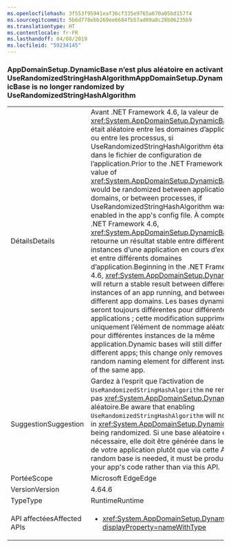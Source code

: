 ```yaml
---
ms.openlocfilehash: 3f553f95941eaf36cf335e9765a670a05bd157f4
ms.sourcegitcommit: 5b6d778ebb269ee6684fb57ad69a8c28b06235b9
ms.translationtype: HT
ms.contentlocale: fr-FR
ms.lasthandoff: 04/08/2019
ms.locfileid: "59234145"
---
```

### <a name="appdomainsetupdynamicbase-is-no-longer-randomized-by-userandomizedstringhashalgorithm"></a><span data-ttu-id="64033-101">AppDomainSetup.DynamicBase n’est plus aléatoire en activant UseRandomizedStringHashAlgorithm</span><span class="sxs-lookup"><span data-stu-id="64033-101">AppDomainSetup.DynamicBase is no longer randomized by UseRandomizedStringHashAlgorithm</span></span>

|   |   |
|---|---|
|<span data-ttu-id="64033-102">Détails</span><span class="sxs-lookup"><span data-stu-id="64033-102">Details</span></span>|<span data-ttu-id="64033-103">Avant .NET Framework 4.6, la valeur de <xref:System.AppDomainSetup.DynamicBase> était aléatoire entre les domaines d’application, ou entre les processus, si UseRandomizedStringHashAlgorithm était activé dans le fichier de configuration de l’application.</span><span class="sxs-lookup"><span data-stu-id="64033-103">Prior to the .NET Framework 4.6, the value of <xref:System.AppDomainSetup.DynamicBase> would be randomized between application domains, or between processes, if UseRandomizedStringHashAlgorithm was enabled in the app's config file.</span></span> <span data-ttu-id="64033-104">À compter de .NET Framework 4.6, <xref:System.AppDomainSetup.DynamicBase> retourne un résultat stable entre différentes instances d’une application en cours d’exécution et entre différents domaines d’application.</span><span class="sxs-lookup"><span data-stu-id="64033-104">Beginning in the .NET Framework 4.6, <xref:System.AppDomainSetup.DynamicBase> will return a stable result between different instances of an app running, and between different app domains.</span></span> <span data-ttu-id="64033-105">Les bases dynamiques seront toujours différentes pour différentes applications ; cette modification supprime uniquement l’élément de nommage aléatoire pour différentes instances de la même application.</span><span class="sxs-lookup"><span data-stu-id="64033-105">Dynamic bases will still differ for different apps; this change only removes the random naming element for different instances of the same app.</span></span>|
|<span data-ttu-id="64033-106">Suggestion</span><span class="sxs-lookup"><span data-stu-id="64033-106">Suggestion</span></span>|<span data-ttu-id="64033-107">Gardez à l’esprit que l’activation de <code>UseRandomizedStringHashAlgorithm</code> ne rendra pas <xref:System.AppDomainSetup.DynamicBase> aléatoire.</span><span class="sxs-lookup"><span data-stu-id="64033-107">Be aware that enabling <code>UseRandomizedStringHashAlgorithm</code> will not result in <xref:System.AppDomainSetup.DynamicBase> being randomized.</span></span> <span data-ttu-id="64033-108">Si une base aléatoire est nécessaire, elle doit être générée dans le code de votre application plutôt que via cette API.</span><span class="sxs-lookup"><span data-stu-id="64033-108">If a random base is needed, it must be produced in your app's code rather than via this API.</span></span>|
|<span data-ttu-id="64033-109">Portée</span><span class="sxs-lookup"><span data-stu-id="64033-109">Scope</span></span>|<span data-ttu-id="64033-110">Microsoft Edge</span><span class="sxs-lookup"><span data-stu-id="64033-110">Edge</span></span>|
|<span data-ttu-id="64033-111">Version</span><span class="sxs-lookup"><span data-stu-id="64033-111">Version</span></span>|<span data-ttu-id="64033-112">4.6</span><span class="sxs-lookup"><span data-stu-id="64033-112">4.6</span></span>|
|<span data-ttu-id="64033-113">Type</span><span class="sxs-lookup"><span data-stu-id="64033-113">Type</span></span>|<span data-ttu-id="64033-114">Runtime</span><span class="sxs-lookup"><span data-stu-id="64033-114">Runtime</span></span>|
|<span data-ttu-id="64033-115">API affectées</span><span class="sxs-lookup"><span data-stu-id="64033-115">Affected APIs</span></span>|<ul><li><xref:System.AppDomainSetup.DynamicBase?displayProperty=nameWithType></li></ul>|
